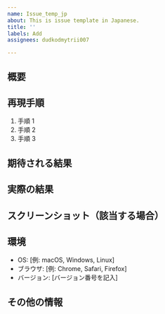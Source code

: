 ```yaml
---
name: Issue_temp_jp
about: This is issue template in Japanese.
title: ''
labels: Add
assignees: dudkodmytrii007

---
```


## 概要
<!-- この問題の概要と説明を記入してください。 -->

## 再現手順
<!-- バグが発生する手順を具体的に記入してください。 -->
1. 手順 1
2. 手順 2
3. 手順 3

## 期待される結果
<!-- 期待される結果について記入してください。 -->

## 実際の結果
<!-- 実際に発生した結果について記入してください。 -->

## スクリーンショット（該当する場合）
<!-- スクリーンショットを添付して、問題をよりわかりやすく説明してください。 -->

## 環境
- OS: [例: macOS, Windows, Linux]
- ブラウザ: [例: Chrome, Safari, Firefox]
- バージョン: [バージョン番号を記入]

## その他の情報
<!-- 他に必要な情報があれば記入してください。 -->
